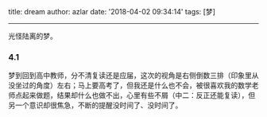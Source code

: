 title: dream
author: azlar
date: '2018-04-02 09:34:14'
tags: [梦]

---

光怪陆离的梦。
<!-- desc -->

### 4.1
梦到回到高中教师，分不清复读还是应届，这次的视角是右侧倒数三排（印象里从没坐过的角度）左右；马上要高考了，但我还是什么也不会，被很喜欢我的数学老师点起来做题，结果却什么也做不出，心里有些不屑（中二：反正还能复读），但另一个意识却很焦急，不断的提醒没时间了、没时间了。